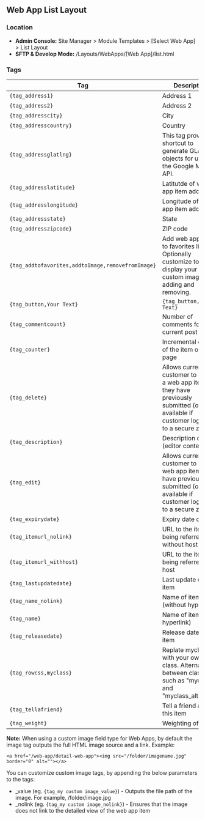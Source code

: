 ## Web App List Layout

### Location
* **Admin Console:** Site Manager > Module Templates > [Select Web App] > List Layout
* **SFTP & Develop Mode:** /Layouts/WebApps/[Web App]/list.html

### Tags

Tag | Description
-------------- | -------------
`{tag_address1}` |  Address 1
`{tag_address2}` |  Address 2
`{tag_addresscity}` |	City
`{tag_addresscountry}` |	Country
`{tag_addressglatlng}` |	This tag provides a shortcut to generate GLatLng objects for use with the Google Maps API.
`{tag_addresslatitude}` |	Latitutde of web app item address
`{tag_addresslongitude}` |	Longitude of web app item address
`{tag_addressstate}` |	State
`{tag_addresszipcode}` |	ZIP code
`{tag_addtofavorites,addtoImage,removefromImage}` |	Add web app item to favorites list. Optionally customize to display your own custom image for adding and removing.
`{tag_button,Your Text}` |	`{tag_button,Your Text}` | replace Your Text with your own text; for example, "Click for more information"
`{tag_commentcount}` |	Number of comments for current post
`{tag_counter}` |	Incremental count of the item on the page
`{tag_delete}` |	Allows current customer to delete a web app item they have previously submitted (only available if customer logged in to a secure zone)
`{tag_description}` |	Description of item (editor content)
`{tag_edit}` |	Allows current customer to edit a web app item they have previously submitted (only available if customer logged in to a secure zone)
`{tag_expirydate}` |	Expiry date of item
`{tag_itemurl_nolink}` |	URL to the item being referred, without host
`{tag_itemurl_withhost}` |	URL to the item being referred, with host
`{tag_lastupdatedate}` |	Last update date of item
`{tag_name_nolink}` |	Name of item (without hyperlink)
`{tag_name}` |	Name of item (has hyperlink)
`{tag_releasedate}` |	Release date of item
`{tag_rowcss,myclass}` |	Replate myclass with your own CSS class. Alternates between classes, such as "myclass" and "myclass_alternate"
`{tag_tellafriend}` |	Tell a friend about this item
`{tag_weight}` |	Weighting of item

**Note:** When using a custom image field type for Web Apps, by default the image tag outputs the full HTML image source and a link. Example:

`<a href="/web-app/detail-web-app"><img src="/folder/imagename.jpg" border="0" alt=""></a>`

You can customize custom image tags, by appending the below parameters to the tags:

* _value (eg. `{tag_my custom image_value}`) - Outputs the file path of the image. For example, /folder/image.jpg
* _nolink (eg. `{tag_my custom image_nolink}`) - Ensures that the image does not link to the detailed view of the web app item
